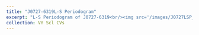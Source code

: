 ```yaml
---
title: "J0727-6319L-S Periodogram"
excerpt: "L-S Periodogram of J0727-6319<br/><img src='/images/J0727LSP_TESS.png'>"
collection: VY Scl CVs
---
```

